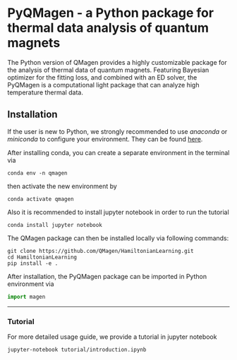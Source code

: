 # PyQMagen - a Python package for thermal data analysis of quantum magnets

The Python version of QMagen provides a highly 
customizable package for the analysis of thermal data 
of quantum magnets. 
Featuring Bayesian optimizer for the fitting loss, 
and combined with an ED solver,
the PyQMagen is a computational light package 
that can analyze high temperature thermal data.

## Installation

If the user is new to Python, we strongly recommended to use 
*anaconda* or *miniconda* to configure your environment.
They can be found
[here](https://www.anaconda.com/).

After installing conda, you can create a separate environment in
the terminal via 

```shell script
conda env -n qmagen
```
then activate the new environment by
```shell script
conda activate qmagen
```
Also it is recommended to install jupyter notebook
in order to run the tutorial
```shell script
conda install jupyter notebook
```

The QMagen package can then be installed 
locally via following commands:

```shell script
git clone https://github.com/QMagen/HamiltonianLearning.git
cd HamiltonianLearning
pip install -e .
```

After installation, the PyQMagen package can be imported in 
Python environment via

```python
import magen
```
---
### Tutorial
For more detailed usage guide,
we provide a tutorial in jupyter notebook

```shell script
jupyter-notebook tutorial/introduction.ipynb
```
